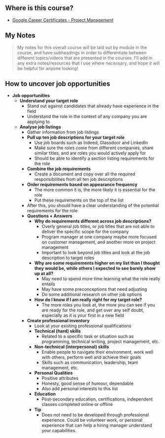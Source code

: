 ## Where is this course?
- [Google Career Certificates - Project Management](https://www.coursera.org/professional-certificates/google-project-management)

## My Notes
> My notes for this overall course will be laid out by module in the course, and have subheadings in order to differentiate between different topics/videos that are presented in the courses. I'll add in any extra notes/resources that I use where necessary, and hope it will be helpful for anyone looking!

## How to uncover job opportunities
- **Job opportunities**
	- **Understand your target role**
		- Stand out against candidates that already have experience in the field
		- Understand the role in the context of any company you are applying to
	- **Analyse job listings**
		- Gather information from job listings
		- **Pull up ten job descriptions for your target role**
			- Use job boards such as Indeed, Glassdoor and LinkedIn
			- Make sure the roles come from different companies, share similar titles, and are roles you would actively apply for
			- Should be able to identify a section listing requirements for the role
		- **Combine the job requirements**
			- Create a document and copy over all the required responsibilities from all ten job descriptions
		- **Order requirements based on appearance frequency**
			- The more common it is, the more likely it is essential for the role
			- Put these requirements on the top of the list
		- After this, you should have a clear understanding of the potential requirements for the role
		- **Questions + Answers**
			- **Why do requirements different across job descriptions?**
				- Overly general job titles, or job titles that are not able to deliver the specific scope for the company
				- Program manager at one company maybe more focused on customer management, and another more on project management
				- Important to look beyond job titles and look at the job description to target roles
			- **Why are some requirements higher on my list than I thought they would be, while others I expected to see barely show up at all?**
				- May need to spend more time learning what the role really entails
				- May have some preconceptions that need adjusting
				- Do some additional research on other job options
			- **How do I know if I am really right for my target role?**
				- The more roles you look at, the more you can see if you are ready for the role, and get over any self doubt, especially as it is your first in a new field
		- **Create professional inventory**
			- Look at your existing professional qualifications
			- **Technical (hard) skills**
				- Related to a specific task or situation such as programming, technical writing, project management, etc.
			- **Non-technical (interpersonal) skills**
				- Enable people to navigate their environment, work well with others, perform well and achieve their goals
				- Skills such as communication, leadership, team management, etc.
			- **Personal Qualities**
				- Positive attributes
				- Honesty, good sense of humour,  dependable
				- Also add personal interests to this list
			- **Education**
				- Post-secondary education, certifications, independent classes completed online or offline
			- **Tip**
				- Does not need to be developed through professional experience. Could be volunteer work, or personal experience that can help a hiring manager understand your capabilities.
